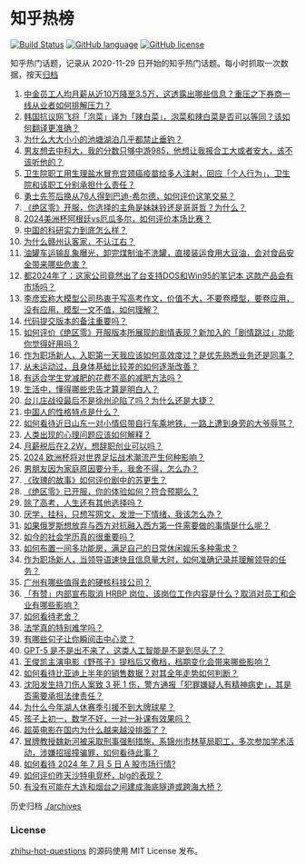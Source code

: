 # 知乎热榜
[![Build Status](https://github.com/ToWeLong/zhihu-hot-questions/workflows/CI/badge.svg)](https://github.com/ToWeLong/zhihu-hot-questions/actions)
[![GitHub language](https://img.shields.io/badge/language-golang-orange.svg)](https://golang.org/)
[![GitHub license](https://img.shields.io/github/license/ToWeLong/zhihu-hot-questions)](https://github.com/ToWeLong/zhihu-hot-questions/blob/main/LICENSE)

知乎热门话题，记录从 2020-11-29 日开始的知乎热门话题。每小时抓取一次数据，按天[归档](./archives)

<!-- BEGIN -->

1. [中金员工人均月薪从近10万降至3.5万，这透露出哪些信息？重压之下券商一线从业者如何排解压力？](https://www.zhihu.com/question/660693695)
1. [韩国抗议网飞将「泡菜」译为「辣白菜」，泡菜和辣白菜是否可以等同？该如何翻译更准确？](https://www.zhihu.com/question/660716157)
1. [为什么大大小小的池塘湖泊几乎都禁止垂钓？](https://www.zhihu.com/question/329242568)
1. [男友想去中科大，我的分数只够中游985，他想让我报合工大或者安大，该不该听他的？](https://www.zhihu.com/question/660758404)
1. [卫生院职工用生理盐水冒充宫颈癌疫苗给多人注射，回应「个人行为」，卫生院和该职工分别承担什么责任？](https://www.zhihu.com/question/660779020)
1. [勇士先签后换从76人得到巴迪-希尔德，如何评价这笔交易？](https://www.zhihu.com/question/660779462)
1. [《绝区零》开服，你选择的主角是妹妹铃还是哥哥哲？为什么？](https://www.zhihu.com/question/660705670)
1. [2024美洲杯阿根廷vs厄瓜多尔，如何评价本场比赛？](https://www.zhihu.com/question/660780762)
1. [中国的科研实力到底怎么样？](https://www.zhihu.com/question/24109066)
1. [为什么赣州认客家，不认江右？](https://www.zhihu.com/question/655223698)
1. [油罐车运输乱象曝光，卸完煤制油不洗罐，直接装运食用大豆油，会对食品安全带来哪些危害？](https://www.zhihu.com/question/660511510)
1. [都2024年了：这家公司竟然出了台支持DOS和Win95的笔记本 这款产品会有市场吗？](https://www.zhihu.com/question/659783482)
1. [李彦宏称大模型公司热衷于写高考作文，价值不大，不要卷模型，要卷应用，没有应用，模型一文不值，如何理解？](https://www.zhihu.com/question/660743446)
1. [代码提交版本的备注重要吗？](https://www.zhihu.com/question/659970119)
1. [如何评价《绝区零》开服版本所展现的剧情表现？新加入的「剧情跳过」功能你觉得好用吗？](https://www.zhihu.com/question/660700649)
1. [作为职场新人，入职第一天我应该如何高效度过？是优先熟悉业务还是同事？](https://www.zhihu.com/question/658821436)
1. [从未运动过，且身体基础比较差的如何逐渐改善？](https://www.zhihu.com/question/660445176)
1. [有适合学生党减肥的花费不高的减肥方法吗？](https://www.zhihu.com/question/660384333)
1. [生活中，懂得哪些忠告才算是明白人？](https://www.zhihu.com/question/577521411)
1. [台儿庄战役最后不是徐州沦陷了吗？为什么还是大捷？](https://www.zhihu.com/question/406245397)
1. [中国人的性格特点是什么？](https://www.zhihu.com/question/40041626)
1. [如何看待近日山东一对小情侣带自行车乘地铁，一路上遭到身旁的大爷辱骂？](https://www.zhihu.com/question/660350837)
1. [人类出现的心理问题应该如何解释？](https://www.zhihu.com/question/660591186)
1. [月薪税后在2.2W，想辞职创业可以吗？](https://www.zhihu.com/question/660520437)
1. [2024 欧洲杯将对世界足坛战术潮流产生何种影响？](https://www.zhihu.com/question/659448999)
1. [男朋友因为家庭原因要分手，我舍不得，怎么办？](https://www.zhihu.com/question/660654256)
1. [《玫瑰的故事》如何评价剧中的苏更生？](https://www.zhihu.com/question/659170996)
1. [《绝区零》已开服，你的体验如何？符合预期么？](https://www.zhihu.com/question/660693721)
1. [除了高考，人生还有其他选择吗？](https://www.zhihu.com/question/660445184)
1. [厌学，挂科，只想写网文，发泄一下情绪，我该怎么办？](https://www.zhihu.com/question/660570422)
1. [如果俄罗斯想放弃与西方对抗融入西方第一件需要做的事情是什么呢？](https://www.zhihu.com/question/660609861)
1. [如今的社会学历真的很重要吗？](https://www.zhihu.com/question/654912430)
1. [如何布置一间多功能房，满足自己的日常休闲娱乐多种需求？](https://www.zhihu.com/question/658747700)
1. [作为职场新人，当领导语速快且信息量大时，如何准确记录并理解领导的任务？](https://www.zhihu.com/question/658821483)
1. [广州有哪些值得去的硬核科技公司？](https://www.zhihu.com/question/660733033)
1. [「有赞」内部宣布取消 HRBP 岗位，该岗位工作内容是什么？取消对员工和企业有哪些影响？](https://www.zhihu.com/question/660742414)
1. [如何看待老舍？](https://www.zhihu.com/question/642100790)
1. [法学真的特别难学吗？](https://www.zhihu.com/question/660429375)
1. [有哪些句子让你瞬间击中心灵？](https://www.zhihu.com/question/660533572)
1. [GPT-5 是不是出不来了，这类人工智能是不是到尽头了？](https://www.zhihu.com/question/660290529)
1. [王俊凯主演电影《野孩子》提档后又撤档，档期变化会带来哪些影响？](https://www.zhihu.com/question/660657460)
1. [如何看待比亚迪上半年的销售数据？对其全年走势如何判断？](https://www.zhihu.com/question/660468204)
1. [沈阳发生持刀伤人案致 3 死 1 伤，警方通报「犯罪嫌疑人有精神病史」，其是否需要承担法律责任？](https://www.zhihu.com/question/660747446)
1. [为什么今年湖人休赛季引援不到大牌球星？](https://www.zhihu.com/question/660698591)
1. [孩子上初一，数学不好，一对一补课有效果吗？](https://www.zhihu.com/question/660260333)
1. [超英电影在国内为什么越来越没排面了？](https://www.zhihu.com/question/630281533)
1. [冒牌教授魏新河被采取刑事强制措施，系锦州市林草局职工，多次参加学术活动，涉嫌招摇撞骗罪，如何看待此事？](https://www.zhihu.com/question/660734298)
1. [如何看待 2024 年 7 月 5 日 A 股市场行情?](https://www.zhihu.com/question/660712303)
1. [如何评价昨天沙特电竞杯，blg的表现？](https://www.zhihu.com/question/660758844)
1. [有没有可能在大连和烟台之间建成海底隧道或跨海大桥？](https://www.zhihu.com/question/32195868)

<!-- END -->

历史归档 [./archives](./archives)


### License
[zhihu-hot-questions](https://github.com/towelong/zhihu-hot-questions) 的源码使用 MIT License 发布。